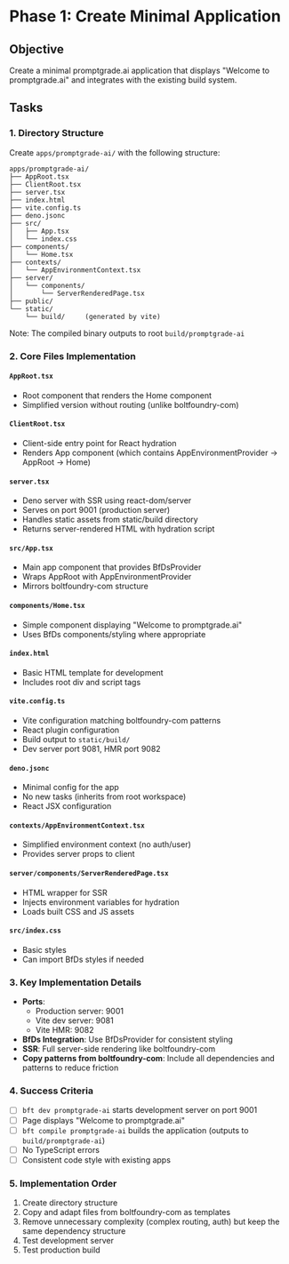 # Phase 1: Create Minimal Application

## Objective

Create a minimal promptgrade.ai application that displays "Welcome to
promptgrade.ai" and integrates with the existing build system.

## Tasks

### 1. Directory Structure

Create `apps/promptgrade-ai/` with the following structure:

```
apps/promptgrade-ai/
├── AppRoot.tsx
├── ClientRoot.tsx
├── server.tsx
├── index.html
├── vite.config.ts
├── deno.jsonc
├── src/
│   ├── App.tsx
│   └── index.css
├── components/
│   └── Home.tsx
├── contexts/
│   └── AppEnvironmentContext.tsx
├── server/
│   └── components/
│       └── ServerRenderedPage.tsx
├── public/
└── static/
    └── build/     (generated by vite)
```

Note: The compiled binary outputs to root `build/promptgrade-ai`

### 2. Core Files Implementation

#### `AppRoot.tsx`

- Root component that renders the Home component
- Simplified version without routing (unlike boltfoundry-com)

#### `ClientRoot.tsx`

- Client-side entry point for React hydration
- Renders App component (which contains AppEnvironmentProvider → AppRoot → Home)

#### `server.tsx`

- Deno server with SSR using react-dom/server
- Serves on port 9001 (production server)
- Handles static assets from static/build directory
- Returns server-rendered HTML with hydration script

#### `src/App.tsx`

- Main app component that provides BfDsProvider
- Wraps AppRoot with AppEnvironmentProvider
- Mirrors boltfoundry-com structure

#### `components/Home.tsx`

- Simple component displaying "Welcome to promptgrade.ai"
- Uses BfDs components/styling where appropriate

#### `index.html`

- Basic HTML template for development
- Includes root div and script tags

#### `vite.config.ts`

- Vite configuration matching boltfoundry-com patterns
- React plugin configuration
- Build output to `static/build/`
- Dev server port 9081, HMR port 9082

#### `deno.jsonc`

- Minimal config for the app
- No new tasks (inherits from root workspace)
- React JSX configuration

#### `contexts/AppEnvironmentContext.tsx`

- Simplified environment context (no auth/user)
- Provides server props to client

#### `server/components/ServerRenderedPage.tsx`

- HTML wrapper for SSR
- Injects environment variables for hydration
- Loads built CSS and JS assets

#### `src/index.css`

- Basic styles
- Can import BfDs styles if needed

### 3. Key Implementation Details

- **Ports**:
  - Production server: 9001
  - Vite dev server: 9081
  - Vite HMR: 9082
- **BfDs Integration**: Use BfDsProvider for consistent styling
- **SSR**: Full server-side rendering like boltfoundry-com
- **Copy patterns from boltfoundry-com**: Include all dependencies and patterns
  to reduce friction

### 4. Success Criteria

- [ ] `bft dev promptgrade-ai` starts development server on port 9001
- [ ] Page displays "Welcome to promptgrade.ai"
- [ ] `bft compile promptgrade-ai` builds the application (outputs to
      `build/promptgrade-ai`)
- [ ] No TypeScript errors
- [ ] Consistent code style with existing apps

### 5. Implementation Order

1. Create directory structure
2. Copy and adapt files from boltfoundry-com as templates
3. Remove unnecessary complexity (complex routing, auth) but keep the same
   dependency structure
4. Test development server
5. Test production build
